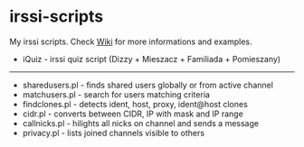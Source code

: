 # irssi-scripts
My irssi scripts. Check [Wiki](https://github.com/wilkowy/irssi-scripts/wiki) for more informations and examples.

- iQuiz - irssi quiz script (Dizzy + Mieszacz + Familiada + Pomieszany)
---
- sharedusers.pl - finds shared users globally or from active channel
- matchusers.pl - search for users matching criteria
- findclones.pl - detects ident, host, proxy, ident@host clones
- cidr.pl - converts between CIDR, IP with mask and IP range
- callnicks.pl - hilights all nicks on channel and sends a message
- privacy.pl - lists joined channels visible to others
